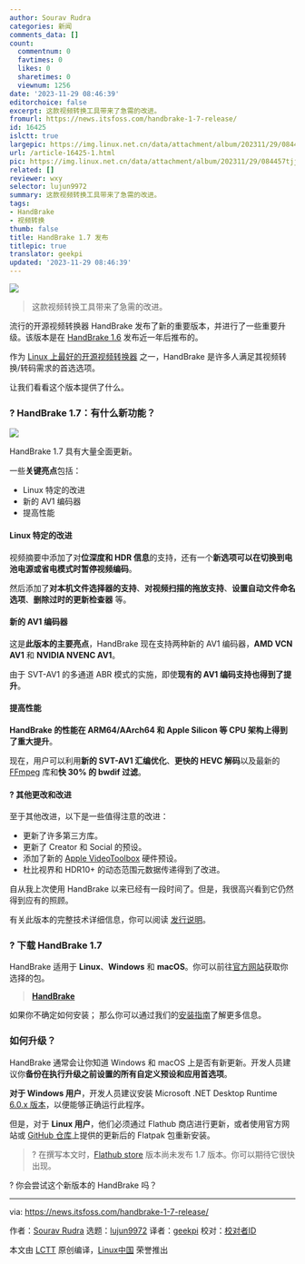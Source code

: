 ```yaml
---
author: Sourav Rudra
categories: 新闻
comments_data: []
count:
  commentnum: 0
  favtimes: 0
  likes: 0
  sharetimes: 0
  viewnum: 1256
date: '2023-11-29 08:46:39'
editorchoice: false
excerpt: 这款视频转换工具带来了急需的改进。
fromurl: https://news.itsfoss.com/handbrake-1-7-release/
id: 16425
islctt: true
largepic: https://img.linux.net.cn/data/attachment/album/202311/29/084457tjjbvbnev7idzvfi.jpg
url: /article-16425-1.html
pic: https://img.linux.net.cn/data/attachment/album/202311/29/084457tjjbvbnev7idzvfi.jpg.thumb.jpg
related: []
reviewer: wxy
selector: lujun9972
summary: 这款视频转换工具带来了急需的改进。
tags:
- HandBrake
- 视频转换
thumb: false
title: HandBrake 1.7 发布
titlepic: true
translator: geekpi
updated: '2023-11-29 08:46:39'
---
```


![](https://img.linux.net.cn/data/attachment/album/202311/29/084457tjjbvbnev7idzvfi.jpg)



> 
> 这款视频转换工具带来了急需的改进。
> 
> 
> 


流行的开源视频转换器 HandBrake 发布了新的重要版本，并进行了一些重要升级。该版本是在 [HandBrake 1.6](https://github.com/HandBrake/HandBrake/releases/tag/1.6.0) 发布近一年后推布的。


作为 [Linux 上最好的开源视频转换器](https://itsfoss.com/open-source-video-converters/) 之一，HandBrake 是许多人满足其视频转换/转码需求的首选选项。


让我们看看这个版本提供了什么。


### ? HandBrake 1.7：有什么新功能？


![](https://img.linux.net.cn/data/attachment/album/202311/29/084640h74pypypjfcax3yq.png)


HandBrake 1.7 具有大量全面更新。


一些**关键亮点**包括：


* Linux 特定的改进
* 新的 AV1 编码器
* 提高性能


#### Linux 特定的改进


视频摘要中添加了对**位深度和 HDR 信息**的支持，还有一个**新选项可以在切换到电池电源或省电模式时暂停视频编码**。


然后添加了**对本机文件选择器的支持**、**对视频扫描的拖放支持**、**设置自动文件命名选项**、**删除过时的更新检查器** 等。


#### 新的 AV1 编码器


这是**此版本的主要亮点**，HandBrake 现在支持两种新的 AV1 编码器，**AMD VCN AV1** 和 **NVIDIA NVENC AV1**。


由于 SVT-AV1 的多通道 ABR 模式的实施，即使**现有的 AV1 编码支持也得到了提升**。


#### 提高性能


**HandBrake 的性能在 ARM64/AArch64 和 Apple Silicon 等 CPU 架构上得到了重大提升**。


现在，用户可以利用**新的 SVT-AV1 汇编优化**、**更快的 HEVC 解码**以及最新的 [FFmpeg](https://ffmpeg.org/) 库和**快 30% 的 bwdif 过滤**。


#### ?️ 其他更改和改进


至于其他改进，以下是一些值得注意的改进：


* 更新了许多第三方库。
* 更新了 Creator 和 Social 的预设。
* 添加了新的 [Apple VideoToolbox](https://developer.apple.com/documentation/videotoolbox) 硬件预设。
* 杜比视界和 HDR10+ 的动态范围元数据传递得到了改进。


自从我上次使用 HandBrake 以来已经有一段时间了。但是，我很高兴看到它仍然得到应有的照顾。


有关此版本的完整技术详细信息，你可以阅读 [发行说明](https://github.com/HandBrake/HandBrake/releases/tag/1.7.0)。


### ? 下载 HandBrake 1.7


HandBrake 适用于 **Linux**、**Windows** 和 **macOS**。你可以前往[官方网站](https://handbrake.fr/downloads.php)获取你选择的包。



> 
> **[HandBrake](https://handbrake.fr/downloads.php)**
> 
> 
> 


如果你不确定如何安装； 那么你可以通过我们的[安装指南](https://itsfoss.com/install-handbrake-ubuntu/)了解更多信息。


### 如何升级？


HandBrake 通常会让你知道 Windows 和 macOS 上是否有新更新。开发人员建议你**备份在执行升级之前设置的所有自定义预设和应用首选项**。


**对于 Windows 用户**，开发人员建议安装 Microsoft .NET Desktop Runtime [6.0.x 版本](https://dotnet.microsoft.com/en-us/download/dotnet/6.0)，以便能够正确运行此程序。


但是，对于 **Linux 用户**，他们必须通过 Flathub 商店进行更新，或者使用官方网站或 [GitHub 仓库](https://github.com/HandBrake/HandBrake/releases)上提供的更新后的 Flatpak 包重新安装。



> 
> ? 在撰写本文时，[Flathub store](https://flathub.org/apps/fr.handbrake.ghb) 版本尚未发布 1.7 版本。你可以期待它很快出现。
> 
> 
> 


? 你会尝试这个新版本的 HandBrake 吗？




---


via: <https://news.itsfoss.com/handbrake-1-7-release/>


作者：[Sourav Rudra](https://news.itsfoss.com/author/sourav/) 选题：[lujun9972](https://github.com/lujun9972) 译者：[geekpi](https://github.com/geekpi) 校对：[校对者ID](https://github.com/%E6%A0%A1%E5%AF%B9%E8%80%85ID)


本文由 [LCTT](https://github.com/LCTT/TranslateProject) 原创编译，[Linux中国](https://linux.cn/) 荣誉推出